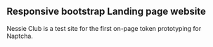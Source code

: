##  Responsive  bootstrap Landing page website 

Nessie Club is a test site for the first on-page token prototyping for Naptcha.